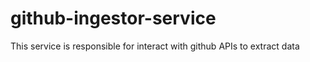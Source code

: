 # github-ingestor-service
This service is responsible for interact with github APIs to extract data
